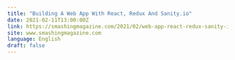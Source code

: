 ```yaml
---
title: "Building A Web App With React, Redux And Sanity.io"
date: 2021-02-11T13:00:00Z
link: https://smashingmagazine.com/2021/02/web-app-react-redux-sanity-io/?utm_medium=RSS&utm_source=news.12bit.vn
site: www.smashingmagazine.com
language: English
draft: false
---
```


